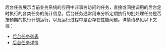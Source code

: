 后台任务展示当前业务系统的应用中非事务访问的任务，直接或间接调用的后台定时执行的各类任务的统计信息。后台任务通常用来分析定期执行的批处理任务是否按预期的执行计划运行，以及运行过程中是否存在性能问题。详情请参见以下文档：
- [后台任务列表](https://cloud.tencent.com/document/product/1349/52269)
- [后台任务详情](https://cloud.tencent.com/document/product/1349/52270)
